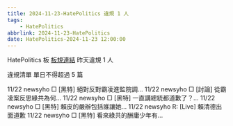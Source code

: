```yaml
---
title: 2024-11-23-HatePolitics 違規 1 人
tags:
    - HatePolitics
abbrlink: 2024-11-23-HatePolitics
date: HatePolitics-2024-11-23 12:00:00
---
```

HatePolitics 板 [板規連結](https://www.ptt.cc/bbs/HatePolitics/M.1617115262.A.D60.html)
昨天違規 1 人
<!-- more -->

違規清單
單日不得超過 5 篇

11/22 newsyho □ [黑特] 絕對反對霸凌進監院調…
11/22 newsyho □ [討論] 從霸凌案反思綠共為何…
11/22 newsyho □ [黑特] 一直講總統都道歉了？…
11/22 newsyho □ [黑特] 賴皮的嚴辦包括誰讓她…
11/22 newsyho R: [Live] 賴清德出面道歉
11/22 newsyho □ [黑特] 看來綠共的酬庸少年有…